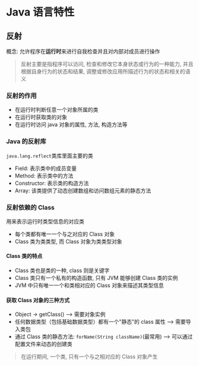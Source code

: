 # Java 语言特性

## 反射
概念: 允许程序在**运行时**来进行自我检查并且对内部对成员进行操作
> 反射主要是指程序可以访问, 检查和修改它本身状态或行为的一种能力, 并且根据自身行为的状态和结果, 调整或修改应用所描述行为的状态和相关的语义

### 反射的作用
- 在运行时判断任意一个对象所属的类
- 在运行时获取类的对象
- 在运行时访问 java 对象的属性, 方法, 构造方法等

### Java 的反射库
`java.lang.reflect`类库里面主要的类
- Field: 表示类中的成员变量
- Method: 表示类中的方法
- Constructor: 表示类的构造方法
- Array: 该类提供了动态创建数组和访问数组元素的静态方法

### 反射依赖的 Class
用来表示运行时类型信息的对应类
- 每个类都有唯一一个与之对应的 Class 对象
- Class 类为类类型, 而 Class 对象为类类型对象

#### Class 类的特点
- Class 类也是类的一种, class 则是关键字
- Class 类只有一个私有的构造函数, 只有 JVM 能够创建 Class 类的实例
- JVM 中只有唯一一个和类相对应的 Class 对象来描述其类型信息

#### 获取 Class 对象的三种方式
- Object -> getClass() --> 需要对象实例
- 任何数据类型（包括基础数据类型）都有一个"静态"的 class 属性 --> 需要导入类包
- 通过 Class 类的静态方法: `forName(String className)`(最常用) --> 可以通过配置文件来动态的创建类
> 在运行期间, 一个类, 只有一个与之相对应的 Class 对象产生